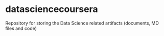# datasciencecoursera
Repository for storing the Data Science related artifacts (documents, MD files and code)
